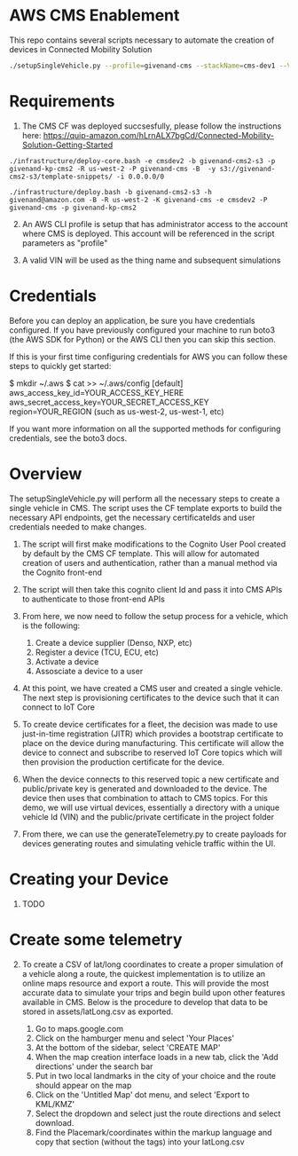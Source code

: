 # AWS CMS Enablement 

This repo contains several scripts necessary to automate the creation of devices in Connected Mobility Solution

```bash
./setupSingleVehicle.py --profile=givenand-cms --stackName=cms-dev1 --VIN=LSH14J4C4LA046511 --FirstName=Test --LastName=User --Username=testCMSUser1 --Password=Testing1234
```

# Requirements

1. The CMS CF was deployed succsesfully, please follow the instructions here: https://quip-amazon.com/hLrnALX7bgCd/Connected-Mobility-Solution-Getting-Started

```
./infrastructure/deploy-core.bash -e cmsdev2 -b givenand-cms2-s3 -p givenand-kp-cms2 -R us-west-2 -P givenand-cms -B  -y s3://givenand-cms2-s3/template-snippets/ -i 0.0.0.0/0 

./infrastructure/deploy.bash -b givenand-cms2-s3 -h givenand@amazon.com -B -R us-west-2 -K givenand-cms -e cmsdev2 -P givenand-cms -p givenand-kp-cms2
```
2. An AWS CLI profile is setup that has administrator access to the account where CMS is deployed.  This account will be referenced in the script parameters as "profile"

3. A valid VIN will be used as the thing name and subsequent simulations

# Credentials

Before you can deploy an application, be sure you have credentials configured. If you have previously configured your machine to run boto3 (the AWS SDK for Python) or the AWS CLI then you can skip this section.

If this is your first time configuring credentials for AWS you can follow these steps to quickly get started:

$ mkdir ~/.aws
$ cat >> ~/.aws/config
[default]
aws_access_key_id=YOUR_ACCESS_KEY_HERE
aws_secret_access_key=YOUR_SECRET_ACCESS_KEY
region=YOUR_REGION (such as us-west-2, us-west-1, etc)

If you want more information on all the supported methods for configuring credentials, see the boto3 docs.

# Overview

The setupSingleVehicle.py will perform all the necessary steps to create a single vehicle in CMS.  The script uses the CF template exports to build the necessary API endpoints, get the necessary certificateIds and user credentials needed to make changes.

1. The script will first make modifications to the Cognito User Pool created by default by the CMS CF template.  This will allow for automated creation of users and authentication, rather than a manual method via the Cognito front-end

2. The script will then take this cognito client Id and pass it into CMS APIs to authenticate to those front-end APIs

3. From here, we now need to follow the setup process for a vehicle, which is the following:
    1. Create a device supplier (Denso, NXP, etc)
    2. Register a device (TCU, ECU, etc)
    3. Activate a device
    4. Assosciate a device to a user

4. At this point, we have created a CMS user and created a single vehicle.  The next step is provisioning certificates to the device such that it can connect to IoT Core

5. To create device certificates for a fleet, the decision was made to use just-in-time registration (JITR) which provides a bootstrap certificate to place on the device during manufacturing.  This certificate will allow the device to connect and subscribe to reserved IoT Core topics which will then provision the production certificate for the device.

6. When the device connects to this reserved topic a new certificate and public/private key is generated and downloaded to the device.  The device then uses that combination to attach to CMS topics.  For this demo, we will use virtual devices, essentially a directory with a unique vehicle Id (VIN) and the public/private certificate in the project folder

7. From there, we can use the generateTelemetry.py to create payloads for devices generating routes and simulating vehicle traffic within the UI.

# Creating your Device

1. TODO

# Create some telemetry

2. To create a CSV of lat/long coordinates to create a proper simulation of a vehicle along a route, the quickest implementation is to utilize an online maps resource and export a route.  This will provide the most accurate data to simulate your trips and begin build upon other features available in CMS.  Below is the procedure to develop that data to be stored in assets/latLong.csv as exported.

    1. Go to maps.google.com 
    2. Click on the hamburger menu and select 'Your Places'
    3. At the bottom of the sidebar, select 'CREATE MAP'
    4. When the map creation interface loads in a new tab, click the 'Add directions' under the search bar
    5. Put in two local landmarks in the city of your choice and the route should appear on the map
    6. Click on the 'Untitled Map' dot menu, and select 'Export to KML/KMZ'
    7. Select the dropdown and select just the route directions and select download.
    8. Find the Placemark/coordinates within the markup language and copy that section (without the tags) into your latLong.csv

